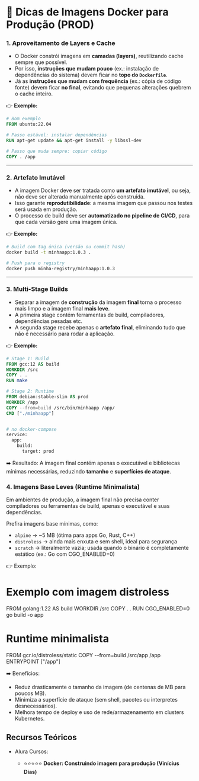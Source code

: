 # 🐳 Dicas de Imagens Docker para Produção (PROD)

### 1. **Aproveitamento de Layers e Cache**

* O Docker constrói imagens em **camadas (layers)**, reutilizando cache sempre que possível.
* Por isso, **instruções que mudam pouco** (ex.: instalação de dependências do sistema) devem ficar no **topo do `Dockerfile`**.
* Já as **instruções que mudam com frequência** (ex.: cópia de código fonte) devem ficar **no final**, evitando que pequenas alterações quebrem o cache inteiro.

👉 **Exemplo:**

```dockerfile
# Bom exemplo
FROM ubuntu:22.04

# Passo estável: instalar dependências
RUN apt-get update && apt-get install -y libssl-dev

# Passo que muda sempre: copiar código
COPY . /app
```

---

### 2. **Artefato Imutável**

* A imagem Docker deve ser tratada como **um artefato imutável**, ou seja, não deve ser alterada manualmente após construída.
* Isso garante **reprodutibilidade**: a mesma imagem que passou nos testes será usada em produção.
* O processo de build deve ser **automatizado no pipeline de CI/CD**, para que cada versão gere uma imagem única.

👉 **Exemplo:**

```bash
# Build com tag única (versão ou commit hash)
docker build -t minhaapp:1.0.3 .

# Push para o registry
docker push minha-registry/minhaapp:1.0.3
```

---

### 3. **Multi-Stage Builds**

* Separar a imagem de **construção** da imagem **final** torna o processo mais limpo e a imagem final **mais leve**.
* A primeira stage contém ferramentas de build, compiladores, dependências pesadas etc.
* A segunda stage recebe apenas o **artefato final**, eliminando tudo que não é necessário para rodar a aplicação.

👉 **Exemplo:**

```dockerfile
# Stage 1: Build
FROM gcc:12 AS build
WORKDIR /src
COPY . .
RUN make

# Stage 2: Runtime
FROM debian:stable-slim AS prod
WORKDIR /app
COPY --from=build /src/bin/minhaapp /app/
CMD ["./minhaapp"]


# no docker-compose
service:
  app:
    build:
      target: prod 
```

➡️ Resultado: A imagem final contém apenas o executável e bibliotecas mínimas necessárias, reduzindo **tamanho** e **superfícies de ataque**.

### 4. Imagens Base Leves (Runtime Minimalista)

Em ambientes de produção, a imagem final não precisa conter compiladores ou ferramentas de build, apenas o executável e suas dependências.

Prefira imagens base mínimas, como:

* `alpine` → ~5 MB (ótima para apps Go, Rust, C++)
* `distroless` → ainda mais enxuta e sem shell, ideal para segurança
* `scratch` → literalmente vazia; usada quando o binário é completamente estático (ex.: Go com CGO_ENABLED=0)

👉 Exemplo:

# Exemplo com imagem distroless
FROM golang:1.22 AS build
WORKDIR /src
COPY . .
RUN CGO_ENABLED=0 go build -o app

# Runtime minimalista
FROM gcr.io/distroless/static
COPY --from=build /src/app /app
ENTRYPOINT ["/app"]


➡️ Benefícios:

* Reduz drasticamente o tamanho da imagem (de centenas de MB para poucos MB).
* Minimiza a superfície de ataque (sem shell, pacotes ou interpretes desnecessários).
* Melhora tempo de deploy e uso de rede/armazenamento em clusters Kubernetes.

## Recursos Teóricos

* Alura Cursos:

  * ⭐⭐⭐⭐⭐ **Docker: Construindo imagem para produção (Vinícius Dias)**
